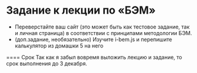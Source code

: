 Задание к лекции по «БЭМ»
=======
  * Переверстайте ваш сайт (это может быть как тестовое задание, так и личная страница) в соответствии с принципами методологии БЭМ.
  * (доп.задание, необязательно) Изучите i-bem.js и перепишите калькулятор из домашки 5 на него


==== Срок
Так как я забыл вовремя выложить лекцию и задание, то срок выполнения до 3 декабря.